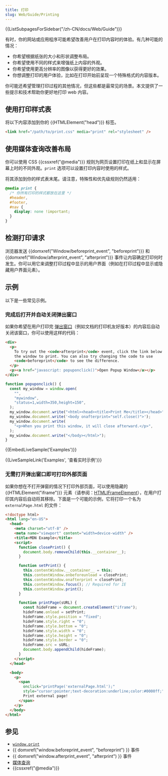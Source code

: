 ```yaml
---
title: 打印
slug: Web/Guide/Printing
---
```


<section id="Quick_links">
  {{ListSubpagesForSidebar("/zh-CN/docs/Web/Guide")}}
</section>

有时，你的网站或应用程序可能希望改善用户在打印内容时的体验。有几种可能的情况：

- 你希望根据纸张的大小和形状调整布局。
- 你希望使用不同的样式来增强纸上内容的外观。
- 你希望使用更高分辨率的图像以获得更好的效果。
- 你想调整打印的用户体验，比如在打印开始前呈现一个特殊格式的内容版本。

你可能还希望管理打印过程的其他情况，但这些都是最常见的场景。本文提供了一些提示和技术帮助你更好地打印 web 内容。

## 使用打印样式表

将以下内容添加到你的 {{HTMLElement("head")}} 标签。

```html
<link href="/path/to/print.css" media="print" rel="stylesheet" />
```

## 使用媒体查询改善布局

你可以使用 CSS {{cssxref("@media")}} 规则为网页设置打印在纸上和显示在屏幕上时的不同外观。`print` 选项可以设置打印内容时使用的样式。

将其添加到你的样式表末尾。请注意，特殊性和优先级规则仍然适用：

```css
@media print {
  /* 你所有打印的样式都放在这里 */
  #header,
  #footer,
  #nav {
    display: none !important;
  }
}
```

## 检测打印请求

浏览器发送 {{domxref("Window/beforeprint_event", "beforeprint")}} 和 {{domxref("Window/afterprint_event", "afterprint")}} 事件让内容确定打印何时发生。你可以用它来调整打印过程中显示的用户界面（例如在打印过程中显示或隐藏用户界面元素）。

## 示例

以下是一些常见示例。

### 完成后打开并自动关闭弹出窗口

如果你希望在用户打印完 [弹出窗口](/zh-CN/docs/Web/API/Window/open)（例如文档的打印机友好版本）的内容后自动关闭该窗口，你可以使用这样的代码：

```html
<div>
  <p>
    To try out the <code>afterprint</code> event, click the link below to open
    the window to print. You can also try changing the code to use
    <code>beforeprint</code> to see the difference.
  </p>
  <p><a href="javascript: popuponclick()">Open Popup Window</a></p>
</div>
```

```js
function popuponclick() {
  const my_window = window.open(
    "",
    "mywindow",
    "status=1,width=350,height=150",
  );
  my_window.document.write("<html><head><title>Print Me</title></head>");
  my_window.document.write('<body onafterprint="self.close()">');
  my_window.document.write(
    "<p>When you print this window, it will close afterward.</p>",
  );
  my_window.document.write("</body></html>");
}
```

{{EmbedLiveSample('Examples')}}

{{LiveSampleLink('Examples', '查看实时示例')}}

### 无需打开弹出窗口即可打印外部页面

如果你想在不打开弹窗的情况下打印外部页面，可以使用隐藏的 {{HTMLElement("iframe")}} 元素（请参阅：[HTMLIFrameElement](/zh-CN/docs/Web/API/HTMLIFrameElement)），在用户打印其内容后自动将其移除。下面是一个可能的示例，它将打印一个名为 `externalPage.html` 的文件：

```html
<!doctype html>
<html lang="en-US">
  <head>
    <meta charset="utf-8" />
    <meta name="viewport" content="width=device-width" />
    <title>MDN Example</title>
    <script>
      function closePrint() {
        document.body.removeChild(this.__container__);
      }

      function setPrint() {
        this.contentWindow.__container__ = this;
        this.contentWindow.onbeforeunload = closePrint;
        this.contentWindow.onafterprint = closePrint;
        this.contentWindow.focus(); // Required for IE
        this.contentWindow.print();
      }

      function printPage(sURL) {
        const hideFrame = document.createElement("iframe");
        hideFrame.onload = setPrint;
        hideFrame.style.position = "fixed";
        hideFrame.style.right = "0";
        hideFrame.style.bottom = "0";
        hideFrame.style.width = "0";
        hideFrame.style.height = "0";
        hideFrame.style.border = "0";
        hideFrame.src = sURL;
        document.body.appendChild(hideFrame);
      }
    </script>
  </head>

  <body>
    <p>
      <span
        onclick="printPage('externalPage.html');"
        style="cursor:pointer;text-decoration:underline;color:#0000ff;">
        Print external page!
      </span>
    </p>
  </body>
</html>
```

## 参见

- [`window.print`](/zh-CN/docs/Web/API/Window/print)
- {{ domxref("window.beforeprint_event", "beforeprint") }} 事件
- {{ domxref("window.afterprint_event", "afterprint") }} 事件
- [媒体查询](/zh-CN/docs/Web/CSS/CSS_media_queries/Using_media_queries)
- {{cssxref("@media")}}
